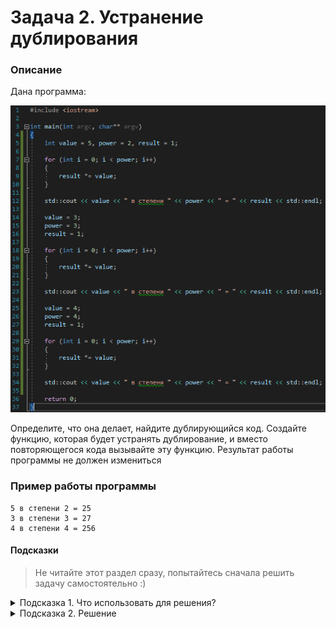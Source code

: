 # Задача 2. Устранение дублирования

### Описание
Дана программа:

![Программа](./program.png)

Определите, что она делает, найдите дублирующийся код. Создайте функцию, которая будет устранять дублирование, и вместо повторяющегося кода вызывайте эту функцию. Результат работы программы не должен измениться

### Пример работы программы
```
5 в степени 2 = 25
3 в степени 3 = 27
4 в степени 4 = 256
```
#### Подсказки

> Не читайте этот раздел сразу, попытайтесь сначала решить задачу самостоятельно :)

<details>

<summary>Подсказка 1. Что использовать для решения?</summary>

Программа содержит три участка повторяющегося кода. Повторяющийся код возводит заданное число в заданную степень. Соответственно, нужно создать функцию, которая будет принимать два параметра - число и степень - и возводить это число в эту степень.

</details>

<details>

<summary>Подсказка 2. Решение</summary>

![Решение](./solution.png)

</details>